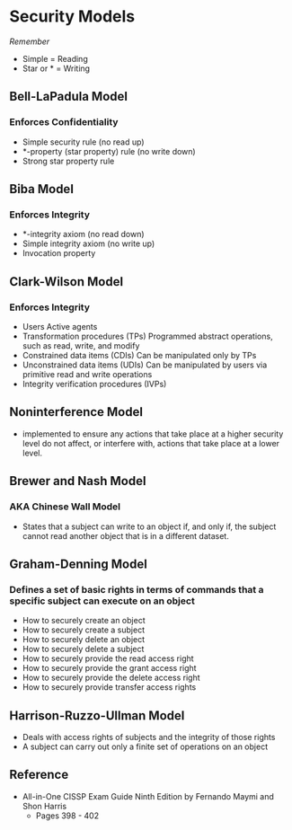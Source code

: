 # Security Models

*Remember*
* Simple = Reading
* Star or * = Writing

## Bell-LaPadula Model
### Enforces Confidentiality
* Simple security rule (no read up)
* *-property (star property) rule (no write down)
* Strong star property rule

## Biba Model
### Enforces Integrity
* *-integrity axiom (no read down)
* Simple integrity axiom (no write up)
* Invocation property

## Clark-Wilson Model
### Enforces Integrity
* Users Active agents
* Transformation procedures (TPs) Programmed abstract operations, such as read, write, and modify
* Constrained data items (CDIs) Can be manipulated only by TPs
* Unconstrained data items (UDIs) Can be manipulated by users via primitive read and write operations
* Integrity verification procedures (IVPs)

## Noninterference Model
* implemented to ensure any actions that take place at a higher security level do not affect, or interfere with, actions that take place at a lower level.

## Brewer and Nash Model
### AKA Chinese Wall Model
* States that a subject can write to an object if, and only if, the subject cannot read another object that is in a different dataset.

## Graham-Denning Model
### Defines a set of basic rights in terms of commands that a specific subject can execute on an object 
* How to securely create an object
*	How to securely create a subject
*	How to securely delete an object
*	How to securely delete a subject
*	How to securely provide the read access right
*	How to securely provide the grant access right
*	How to securely provide the delete access right
*	How to securely provide transfer access rights

## Harrison-Ruzzo-Ullman Model
* Deals with access rights of subjects and the integrity of those rights
* A subject can carry out only a finite set of operations on an object

## Reference
* All-in-One CISSP Exam Guide Ninth Edition by Fernando Maymi and Shon Harris
   * Pages 398 - 402
